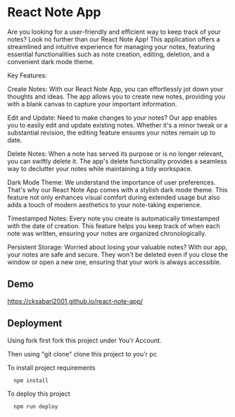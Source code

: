 # React Note App

Are you looking for a user-friendly and efficient way to keep track of your notes? Look no further than our React Note App! This application offers a streamlined and intuitive experience for managing your notes, featuring essential functionalities such as note creation, editing, deletion, and a convenient dark mode theme.


Key Features:

Create Notes: With our React Note App, you can effortlessly jot down your thoughts and ideas. The app allows you to create new notes, providing you with a blank canvas to capture your important information.

Edit and Update: Need to make changes to your notes? Our app enables you to easily edit and update existing notes. Whether it's a minor tweak or a substantial revision, the editing feature ensures your notes remain up to date.

Delete Notes: When a note has served its purpose or is no longer relevant, you can swiftly delete it. The app's delete functionality provides a seamless way to declutter your notes while maintaining a tidy workspace.

Dark Mode Theme: We understand the importance of user preferences. That's why our React Note App comes with a stylish dark mode theme. This feature not only enhances visual comfort during extended usage but also adds a touch of modern aesthetics to your note-taking experience.

Timestamped Notes: Every note you create is automatically timestamped with the date of creation. This feature helps you keep track of when each note was written, ensuring your notes are organized chronologically.

Persistent Storage: Worried about losing your valuable notes? With our app, your notes are safe and secure. They won't be deleted even if you close the window or open a new one, ensuring that your work is always accessible.


## Demo

https://cksabari2001.github.io/react-note-app/


## Deployment
Using fork first fork this project under You'r Account.

Then using "git clone" clone this project to you'r pc


To install project requirements
```bash
  npm install
```

To deploy this project
```bash
  npm run deploy
```

